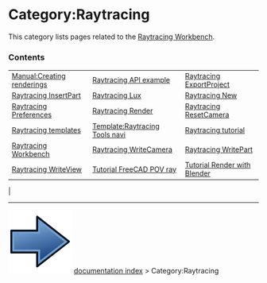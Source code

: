 # Category:Raytracing
This category lists pages related to the [Raytracing Workbench](Raytracing_Workbench.md).

### Contents

|     |     |     |
| --- | --- | --- |
| [Manual:Creating renderings](Manual_Creating_renderings.md) | [Raytracing API example](Raytracing_API_example.md) | [Raytracing ExportProject](Raytracing_ExportProject.md) |
| [Raytracing InsertPart](Raytracing_InsertPart.md) | [Raytracing Lux](Raytracing_Lux.md) | [Raytracing New](Raytracing_New.md) |
| [Raytracing Preferences](Raytracing_Preferences.md) | [Raytracing Render](Raytracing_Render.md) | [Raytracing ResetCamera](Raytracing_ResetCamera.md) |
| [Raytracing templates](Raytracing_templates.md) | [Template:Raytracing Tools navi](Template_Raytracing_Tools_navi.md) | [Raytracing tutorial](Raytracing_tutorial.md) |
| [Raytracing Workbench](Raytracing_Workbench.md) | [Raytracing WriteCamera](Raytracing_WriteCamera.md) | [Raytracing WritePart](Raytracing_WritePart.md) |
| [Raytracing WriteView](Raytracing_WriteView.md) | [Tutorial FreeCAD POV ray](Tutorial_FreeCAD_POV_ray.md) | [Tutorial Render with Blender](Tutorial_Render_with_Blender.md) |
|



---
![](images/Button_right.svg) [documentation index](../README.md) > Category:Raytracing
